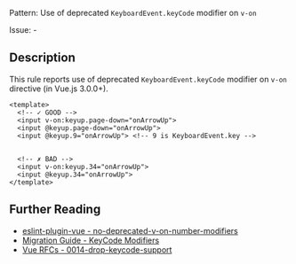 Pattern: Use of deprecated `KeyboardEvent.keyCode` modifier on `v-on`

Issue: -

## Description

This rule reports use of deprecated `KeyboardEvent.keyCode` modifier on `v-on` directive (in Vue.js 3.0.0+).

<eslint-code-block fix :rules="{'vue/no-deprecated-v-on-number-modifiers': ['error']}">

```vue
<template>
  <!-- ✓ GOOD -->
  <input v-on:keyup.page-down="onArrowUp">
  <input @keyup.page-down="onArrowUp">
  <input @keyup.9="onArrowUp"> <!-- 9 is KeyboardEvent.key -->


  <!-- ✗ BAD -->
  <input v-on:keyup.34="onArrowUp">
  <input @keyup.34="onArrowUp">
</template>
```

</eslint-code-block>

## Further Reading

* [eslint-plugin-vue - no-deprecated-v-on-number-modifiers](https://eslint.vuejs.org/rules/no-deprecated-v-on-number-modifiers.html)
* [Migration Guide - KeyCode Modifiers](https://v3.vuejs.org/guide/migration/keycode-modifiers.html)
* [Vue RFCs - 0014-drop-keycode-support](https://github.com/vuejs/rfcs/blob/master/active-rfcs/0014-drop-keycode-support.md)
